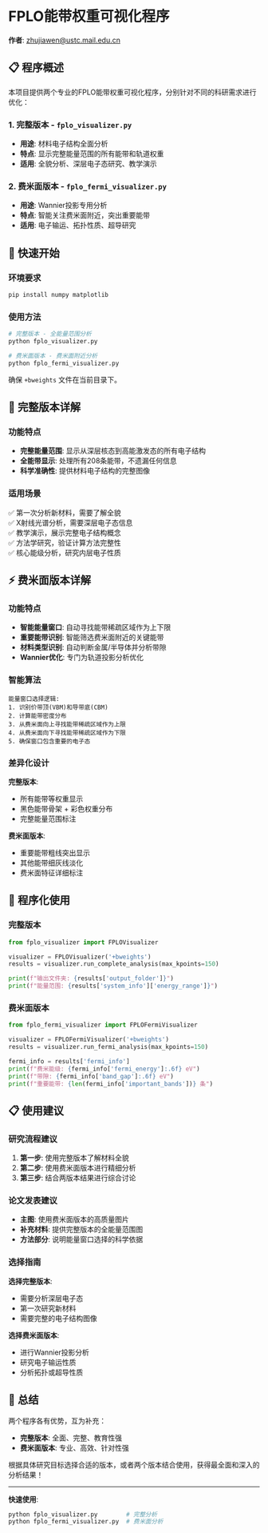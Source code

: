 # FPLO能带权重可视化程序

**作者**: zhujiawen@ustc.mail.edu.cn

## 📋 程序概述

本项目提供两个专业的FPLO能带权重可视化程序，分别针对不同的科研需求进行优化：

### 1. **完整版本** - `fplo_visualizer.py`
- **用途**: 材料电子结构全面分析
- **特点**: 显示完整能量范围的所有能带和轨道权重
- **适用**: 全貌分析、深层电子态研究、教学演示

### 2. **费米面版本** - `fplo_fermi_visualizer.py`
- **用途**: Wannier投影专用分析
- **特点**: 智能关注费米面附近，突出重要能带
- **适用**: 电子输运、拓扑性质、超导研究

## 🚀 快速开始

### 环境要求
```bash
pip install numpy matplotlib
```

### 使用方法
```bash
# 完整版本 - 全能量范围分析
python fplo_visualizer.py

# 费米面版本 - 费米面附近分析
python fplo_fermi_visualizer.py
```

确保 `+bweights` 文件在当前目录下。

## 🔬 完整版本详解

### 功能特点
- **完整能量范围**: 显示从深层核态到高能激发态的所有电子结构
- **全能带显示**: 处理所有208条能带，不遗漏任何信息
- **科学准确性**: 提供材料电子结构的完整图像


### 适用场景
✅ 第一次分析新材料，需要了解全貌  
✅ X射线光谱分析，需要深层电子态信息  
✅ 教学演示，展示完整电子结构概念  
✅ 方法学研究，验证计算方法完整性  
✅ 核心能级分析，研究内层电子性质  

## ⚡ 费米面版本详解

### 功能特点
- **智能能量窗口**: 自动寻找能带稀疏区域作为上下限
- **重要能带识别**: 智能筛选费米面附近的关键能带
- **材料类型识别**: 自动判断金属/半导体并分析带隙
- **Wannier优化**: 专门为轨道投影分析优化

### 智能算法
```
能量窗口选择逻辑:
1. 识别价带顶(VBM)和导带底(CBM)
2. 计算能带密度分布
3. 从费米面向上寻找能带稀疏区域作为上限
4. 从费米面向下寻找能带稀疏区域作为下限
5. 确保窗口包含重要的电子态
```

### 差异化设计
**完整版本**:
- 所有能带等权重显示
- 黑色能带骨架 + 彩色权重分布
- 完整能量范围标注

**费米面版本**:
- 重要能带粗线突出显示
- 其他能带细灰线淡化
- 费米面特征详细标注

## 🔧 程序化使用

### 完整版本
```python
from fplo_visualizer import FPLOVisualizer

visualizer = FPLOVisualizer('+bweights')
results = visualizer.run_complete_analysis(max_kpoints=150)

print(f"输出文件夹: {results['output_folder']}")
print(f"能量范围: {results['system_info']['energy_range']}")
```

### 费米面版本
```python
from fplo_fermi_visualizer import FPLOFermiVisualizer

visualizer = FPLOFermiVisualizer('+bweights')
results = visualizer.run_fermi_analysis(max_kpoints=150)

fermi_info = results['fermi_info']
print(f"费米能级: {fermi_info['fermi_energy']:.6f} eV")
print(f"带隙: {fermi_info['band_gap']:.6f} eV")
print(f"重要能带: {len(fermi_info['important_bands'])} 条")
```

## 📋 使用建议

### 研究流程建议
1. **第一步**: 使用完整版本了解材料全貌
2. **第二步**: 使用费米面版本进行精细分析
3. **第三步**: 结合两版本结果进行综合讨论

### 论文发表建议
- **主图**: 使用费米面版本的高质量图片
- **补充材料**: 提供完整版本的全能量范围图
- **方法部分**: 说明能量窗口选择的科学依据

### 选择指南
**选择完整版本**:
- 需要分析深层电子态
- 第一次研究新材料
- 需要完整的电子结构图像

**选择费米面版本**:
- 进行Wannier投影分析
- 研究电子输运性质
- 分析拓扑或超导性质

## 🎉 总结

两个程序各有优势，互为补充：

- **完整版本**: 全面、完整、教育性强
- **费米面版本**: 专业、高效、针对性强

根据具体研究目标选择合适的版本，或者两个版本结合使用，获得最全面和深入的分析结果！

---

**快速使用**:
```bash
python fplo_visualizer.py        # 完整分析
python fplo_fermi_visualizer.py  # 费米面分析
```

